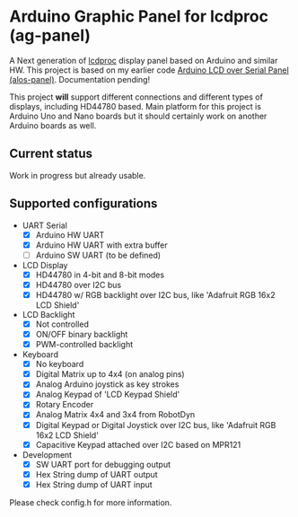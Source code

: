 # Arduino Graphic Panel for lcdproc (ag-panel)

A Next generation of [lcdproc](http://lcdproc.sourceforge.net/) display panel based on Arduino and similar HW.
This project is based on my earlier code [Arduino LCD over Serial Panel (alos-panel)](https://github.com/red-scorp/alos-panel).
Documentation pending!

This project **will** support different connections and different types of displays, including HD44780 based.
Main platform for this project is Arduino Uno and Nano boards but it should certainly work on another Arduino boards as well.

## Current status 
Work in progress but already usable.

## Supported configurations
- UART Serial
  - [x] Arduino HW UART
  - [x] Arduino HW UART with extra buffer
  - [ ] Arduino SW UART (to be defined)
- LCD Display
  - [x] HD44780 in 4-bit and 8-bit modes
  - [x] HD44780 over I2C bus
  - [x] HD44780 w/ RGB backlight over I2C bus, like 'Adafruit RGB 16x2 LCD Shield'
- LCD Backlight
  - [x] Not controlled
  - [x] ON/OFF binary backlight
  - [x] PWM-controlled backlight
- Keyboard
  - [x] No keyboard
  - [x] Digital Matrix up to 4x4 (on analog pins)
  - [x] Analog Arduino joystick as key strokes
  - [x] Analog Keypad of 'LCD Keypad Shield'
  - [x] Rotary Encoder
  - [x] Analog Matrix 4x4 and 3x4 from RobotDyn
  - [x] Digital Keypad or Digital Joystick over I2C bus, like 'Adafruit RGB 16x2 LCD Shield'
  - [x] Capacitive Keypad attached over I2C based on MPR121
- Development
  - [x] SW UART port for debugging output
  - [x] Hex String dump of UART output
  - [x] Hex String dump of UART input

Please check config.h for more information.
